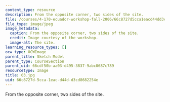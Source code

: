 ```yaml
---
content_type: resource
description: From the opposite corner, two sides of the site.
file: /courses/4-170-ecuador-workshop-fall-2006/66c8727d5cca1eacd44dd3cd8682254e_03.jpg
file_type: image/jpeg
image_metadata:
  caption: From the opposite corner, two sides of the site.
  credit: Image courtesy of the workshop.
  image-alt: The site.
learning_resource_types: []
ocw_type: OCWImage
parent_title: Sketch Model
parent_type: CourseSection
parent_uid: 66cdf50b-aa03-d495-3837-9abc0687c789
resourcetype: Image
title: 03.jpg
uid: 66c8727d-5cca-1eac-d44d-d3cd8682254e
---
```

From the opposite corner, two sides of the site.

